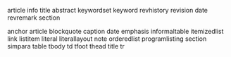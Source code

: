 article
    info
        title
        abstract
        keywordset
            keyword
        revhistory
            revision
                date
                revremark
    section



anchor
article
blockquote
caption
date
emphasis
informaltable
itemizedlist
link
listitem
literal
literallayout
note
orderedlist
programlisting
section
simpara
table
tbody
td
tfoot
thead
title
tr
